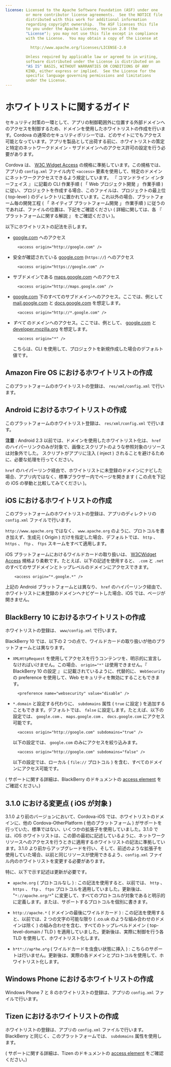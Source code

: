 ```yaml
---
license: Licensed to the Apache Software Foundation (ASF) under one
         or more contributor license agreements.  See the NOTICE file
         distributed with this work for additional information
         regarding copyright ownership.  The ASF licenses this file
         to you under the Apache License, Version 2.0 (the
         "License"); you may not use this file except in compliance
         with the License.  You may obtain a copy of the License at

           http://www.apache.org/licenses/LICENSE-2.0

         Unless required by applicable law or agreed to in writing,
         software distributed under the License is distributed on an
         "AS IS" BASIS, WITHOUT WARRANTIES OR CONDITIONS OF ANY
         KIND, either express or implied.  See the License for the
         specific language governing permissions and limitations
         under the License.
---
```


# ホワイトリストに関するガイド

セキュリティ対策の一環として、アプリの制御範囲外に位置する外部ドメインへのアクセスを制御するため、ドメインを使用したホワイトリストの作成を行います。Cordova の通常のセキュリティポリシーでは、どのサイトにでもアクセス可能となっています。アプリを製品として出荷する前に、ホワイトリストの策定と特定のネットワークドメイン・サブドメインへのアクセス許可の設定を行う必要があります。

Cordova は、 [W3C Widget Access][1] の規格に準拠しています。この規格では、アプリの `config.xml` ファイル内で `<access>` 要素を使用して、特定のドメインにネットワークアクセスできるよう規定しています。 『 コマンドライン インターフェイス 』 に記載の CLI 作業手順 ( 「 Web プロジェクト開発 」 作業手順 ) に従い、プロジェクトを作成する場合、このファイルは、プロジェクトの最上位 ( top-level ) のディレクトリに置かれています。これ以外の場合、プラットフォーム毎の開発工程 ( 「 ネイティブ プラットフォーム開発 」 作業手順 ) に従うのであれば、ファイルの位置は、下記をご確認ください ( 詳細に関しては、各 『 プラットフォームに関する解説 』 をご確認ください )。

以下にホワイトリストの記法を示します。

* [google.com][2] へのアクセス 

        <access origin="http://google.com" />

* 安全が確認されている [google.com][3] (`https://`) へのアクセス

        <access origin="https://google.com" />

* サブドメインである [maps.google.com][4] へのアクセス 

        <access origin="http://maps.google.com" />

* [google.com][2] 下のすべてのサブドメインへのアクセス。ここでは、例として [mail.google.com][5] と [docs.google.com][6] を想定します。 

        <access origin="http://*.google.com" />

* _すべて_ のドメインへのアクセス。ここでは、例として、 [google.com][2] と
  [developer.mozilla.org][7] を想定します。 

        <access origin="*" />

  こちらは、CLI を使用して、プロジェクトを新規作成した場合のデフォルト値です。

## Amazon Fire OS におけるホワイトリストの作成

このプラットフォームのホワイトリストの登録は、 `res/xml/config.xml` で行います。

## Android におけるホワイトリストの作成

このプラットフォームのホワイトリスト登録は、 `res/xml/config.xml` で行います。

__注意__ : Android 2.3 以前では、ドメインを使用したホワイトリスト化は、 `href` のハイパーリンクのみが対象で、画像とスクリプトのような参照対象のリソースは対象外でした。
スクリプトがアプリに注入 ( inject ) されることを避けるために、必要な処理を行ってください。

`href` のハイパーリンク経由で、ホワイトリストに未登録のドメインにナビした場合、アプリ内ではなく、標準ブラウザー内でページを開きます ( この点を下記の iOS の挙動と比較してみてください )。

## iOS におけるホワイトリストの作成

このプラットフォームのホワイトリストの登録は、アプリのディレクトリの `config.xml` ファイルで行います。

`http://www.apache.org` ではなく、 `www.apache.org` のように、プロトコルを書き加えず、生成元 ( Origin ) だけを指定した場合、デフォルトでは、 `http` 、 `https` 、 `ftp` 、 `ftps` スキームをすべて適用します。

iOS プラットフォームにおけるワイルドカードの取り扱いは、 [W3CWidget Access][1] 規格より柔軟です。たとえば、以下の記述を使用すると、 `.com` と `.net` のすべてのサブドメインとトップレベルのドメインにアクセスできます。

        <access origin="*.google.*" />

上記の Android プラットフォームとは異なり、 `href` のハイパーリンク経由で、ホワイトリストに未登録のドメインへナビゲートした場合、iOS では、ページが開きません。

## BlackBerry 10 におけるホワイトリストの作成

ホワイトリストの登録は、 `www/config.xml` で行います。

BlackBerry 10 では、以下の 2 つの点で、ワイルドカードの取り扱いが他のプラットフォームとは異なります。

* `XMLHttpRequest` を使用してアクセスを行うコンテンツを、明示的に宣言しなければいけません。この場合、 `origin="*"` は使用できません。『 BlackBerry 10 の設定 』 に記載されているように、代替的に、 `WebSecurity` の preference を使用して、Web セキュリティを無効にすることもできます。
 
        <preference name="websecurity" value="disable" />

* `*.domain` と設定する代わりに、 `subdomains` 属性 ( `true` に設定 ) を追加することもできます。デフォルトでは、 `false` に設定します。たとえば、以下の設定では、 `google.com` 、 `maps.google.com` 、 `docs.google.com` にアクセス可能です。

        <access origin="http://google.com" subdomains="true" />

  以下の設定では、 `google.com` のみにアクセスを絞り込みます。

        <access origin="http://google.com" subdomains="false" />

  以下の設定では、ローカル ( `file://` プロトコル ) を含む、すべてのドメインにアクセス可能です。

    <access origin="*" subdomains="true" />

( サポートに関する詳細は、BlackBerry のドキュメントの [access element][8] をご確認ください。)

## 3.1.0 における変更点 ( iOS が対象 )

3.1.0 より前のバージョンにおいて、Cordova-iOS では、ホワイトリストのドメインに、他の Cordova-OtherPlatform ( 他のプラットフォーム ) がサポートを行っていた、標準ではない、いくつかの拡張子を使用していました。3.1.0 では、iOS ホワイトリストは、この節の最初に記述しているように、ネットワークリソースへのアクセスを行うときに適用するホワイトリストの記法に準拠しています。3.1.0 より前からアップグレードを行い、そして、前述のような拡張子を使用していた場合、以前と同じリソースが使用できるよう、`config.xml` ファイル内のホワイトリストを変更する必要があります。

特に、以下で示す記述は更新が必要です。

- `apache.org` ( プロトコルなし ) : この記法を使用すると、以前では、 `http` 、 `https` 、 `ftp` 、 `ftps` プロトコルを適用していました。更新後は、 "`*://apache.org/*`" に変更して、すべてのプロトコルが対象であると明示的に定義します。または、サポートするプロトコルを個別に書きます。

- `http://apache.*` ( ドメインの最後にワイルドカード ) : この記法を使用すると、以前では、2 つの文字の可能な限り ( .co.uk のような組み合わせのドメインは除く ) の組み合わせを含む、すべてのトップレベルドメイン ( top-level-domain / TLD ) を適用していました。更新後は、実際に制御を行う各 TLD を使用して、ホワイトリスト化します。

- `h*t*://ap*he.o*g` ( ワイルドカードを虫食い状態に挿入 ) : こちらのサポートは行いません。更新後は、実際の各ドメインとプロトコルを使用して、ホワイトリスト化します。

## Windows Phone におけるホワイトリストの作成

Windows Phone 7 と 8 のホワイトリストの登録は、アプリの `config.xml` ファイルで行います。

## Tizen におけるホワイトリストの作成

ホワイトリストの登録は、アプリの `config.xml` ファイルで行います。BlackBerry と同じく、このプラットフォームでは、 `subdomains` 属性を使用します。

( サポートに関する詳細は、Tizen のドキュメントの [access element][9] をご確認ください。)

[1]: http://www.w3.org/TR/widgets-access/
[2]: http://google.com
[3]: https://google.com
[4]: http://maps.google.com
[5]: http://mail.google.com
[6]: http://docs.google.com
[7]: http://developer.mozilla.org
[8]: https://developer.blackberry.com/html5/documentation/ww_developing/Access_element_834677_11.html
[9]: https://developer.tizen.org/help/index.jsp?topic=%2Forg.tizen.web.appprogramming%2Fhtml%2Fide_sdk_tools%2Fconfig_editor_w3celements.htm


